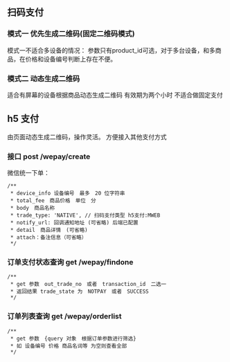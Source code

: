 ## 扫码支付
### 模式一 优先生成二维码(固定二维码模式)
模式一不适合多设备的情况：
参数只有product_id可选，对于多台设备，和多商品，在价格和设备编号判断上存在不便。


### 模式二 动态生成二维码
适合有屏幕的设备根据商品动态生成二维码 有效期为两个小时 不适合做固定支付

## h5 支付
由页面动态生成二维码，操作灵活。
方便接入其他支付方式


### 接口 post /wepay/create
微信统一下单：
```
/**
 * device_info 设备编号　最多　20 位字符串
 * total_fee　商品价格　单位　分
 * body　商品名称
 * trade_type: 'NATIVE', // 扫码支付类型 h5支付:MWEB 
 * notify_url: 回调通知地址 (可省略) 后端已配置
 * detail　商品详情　(可省略)
 * attach：备注信息（可省略）
 */
```

### 订单支付状态查询 get /wepay/findone 
```
/**
 * get 参数　out_trade_no　或者　transaction_id　二选一
 * 返回结果 trade_state 为　NOTPAY　或者　SUCCESS
 */
```
### 订单列表查询 get /wepay/orderlist
```
/**
 * get 参数　{query 对象　根据订单参数进行筛选}
 * 如 设备编号 价格 商品名词等 为空则查看全部
 */
 ```
